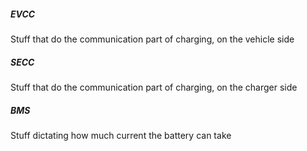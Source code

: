 ##### EVCC
Stuff that do the communication part of charging, on the vehicle side

##### SECC
Stuff that do the communication part of charging, on the charger side

##### BMS
Stuff dictating how much current the battery can take

